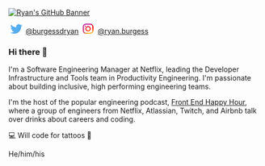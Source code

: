 [![Ryan's GitHub Banner](./img/banner.png)](https://ryanburgess.com)

![Twitter icon](./img/twitter.png) [@burgessdryan](https://twitter.com/burgessdryan) ![Instagram icon](./img/instagram.png) [@ryan.burgess](https://instagram.com/ryan.burgess)

### Hi there 👋

I'm a Software Engineering Manager at Netflix, leading the Developer Infrastructure and Tools team in Productivity Engineering. I'm passionate about building inclusive, high performing engineering teams.

I'm the host of the popular engineering podcast, [Front End Happy Hour](https://www.frontendhappyhour.com), where a group of engineers from Netflix, Atlassian, Twitch, and Airbnb talk over drinks about careers and coding.

💻 Will code for tattoos 💉

He/him/his
